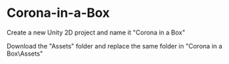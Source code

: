 # Corona-in-a-Box

Create a new Unity 2D project and name it "Corona in a Box"

Download the "Assets" folder and replace the same folder in "Corona in a Box\Assets\"
